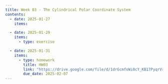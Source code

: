 ```yaml
---
title: Week 03 - The Cylindrical Polar Coordinate System
contents:
  - date: 2025-01-27
    items:

  - date: 2025-01-29
    items:
      - type: exercise

  - date: 2025-01-31
    items:
      - type: homework
        title: HW03
        link: "https://drive.google.com/file/d/1drGcmfoWiOcY_KB17PyqrVr21tnWA9Sx/view?usp=sharing"
        due_date: 2025-02-07
---
```

